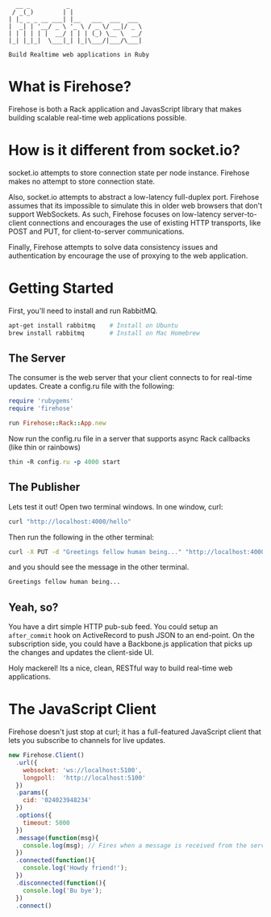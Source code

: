       __ _          _                    
     / _(_)        | |                   
    | |_ _ _ __ ___| |__   ___  ___  ___ 
    |  _| | '__/ _ \ '_ \ / _ \/ __|/ _ \
    | | | | | |  __/ | | | (_) \__ \  __/
    |_| |_|_|  \___|_| |_|\___/|___/\___|
    
    Build Realtime web applications in Ruby

# What is Firehose?

Firehose is both a Rack application and JavasScript library that makes building scalable real-time web applications possible.

# How is it different from socket.io?

socket.io attempts to store connection state per node instance. Firehose makes no attempt to store connection state.

Also, socket.io attempts to abstract a low-latency full-duplex port. Firehose assumes that its impossible to simulate this in older web browsers that don't support WebSockets. As such, Firehose focuses on low-latency server-to-client connections and encourages the use of existing HTTP transports, like POST and PUT, for client-to-server communications.

Finally, Firehose attempts to solve data consistency issues and authentication by encourage the use of proxying to the web application.

# Getting Started

First, you'll need to install and run RabbitMQ.

```sh
apt-get install rabbitmq    # Install on Ubuntu
brew install rabbitmq       # Install on Mac Homebrew
```

## The Server

The consumer is the web server that your client connects to for real-time updates. Create a config.ru file with the following:

```ruby
require 'rubygems'
require 'firehose'

run Firehose::Rack::App.new
```

Now run the config.ru file in a server that supports async Rack callbacks (like thin or rainbows)

```ruby
thin -R config.ru -p 4000 start
```

## The Publisher

Lets test it out! Open two terminal windows. In one window, curl:

```sh
curl "http://localhost:4000/hello"
```

Then run the following in the other terminal:

```sh
curl -X PUT -d "Greetings fellow human being..." "http://localhost:4000/hello"
```

and you should see the message in the other terminal.

```sh
Greetings fellow human being...
```

## Yeah, so?

You have a dirt simple HTTP pub-sub feed. You could setup an `after_commit` hook on ActiveRecord to push JSON to an end-point. On the subscription side, you could have a Backbone.js application that picks up the changes and updates the client-side UI.

Holy mackerel! Its a nice, clean, RESTful way to build real-time web applications.

# The JavaScript Client

Firehose doesn't just stop at curl; it has a full-featured JavaScript client that lets you subscribe to channels for live updates.

```javascript
new Firehose.Client()
  .url({
    websocket: 'ws://localhost:5100',
    longpoll:  'http://localhost:5100'
  })
  .params({
    cid: '024023948234'
  })
  .options({
    timeout: 5000
  })
  .message(function(msg){
    console.log(msg); // Fires when a message is received from the server.
  })
  .connected(function(){
    console.log('Howdy friend!');
  })
  .disconnected(function(){
    console.log('Bu bye');
  })
  .connect()
```